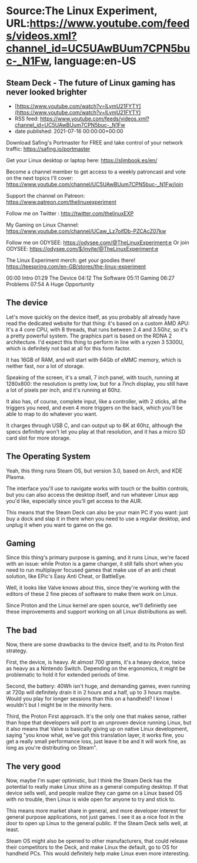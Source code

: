 # Source:The Linux Experiment, URL:https://www.youtube.com/feeds/videos.xml?channel_id=UC5UAwBUum7CPN5buc-_N1Fw, language:en-US

## Steam Deck - The future of Linux gaming has never looked brighter
 - [https://www.youtube.com/watch?v=lLymU21FYTY](https://www.youtube.com/watch?v=lLymU21FYTY)
 - RSS feed: https://www.youtube.com/feeds/videos.xml?channel_id=UC5UAwBUum7CPN5buc-_N1Fw
 - date published: 2021-07-16 00:00:00+00:00

Download Safing's Portmaster for FREE and take control of your network traffic: https://safing.io/portmaster

Get your Linux desktop or laptop here: https://slimbook.es/en/

Become a channel member to get access to a weekly patroncast and vote on the next topics I'll cover:
https://www.youtube.com/channel/UC5UAwBUum7CPN5buc-_N1Fw/join

Support the channel on Patreon: 
https://www.patreon.com/thelinuxexperiment

Follow me on Twitter : http://twitter.com/thelinuxEXP

My Gaming on Linux Channel: https://www.youtube.com/channel/UCaw_Lz7oifDb-PZCAcZ07kw

Follow me on ODYSEE: https://odysee.com/@TheLinuxExperiment:e
Or join ODYSEE: https://odysee.com/$/invite/@TheLinuxExperiment:e

The Linux Experiment merch: get your goodies there! https://teespring.com/en-GB/stores/the-linux-experiment


00:00 Intro
01:29 The Device
04:12 The Software
05:11 Gaming
06:27 Problems
07:54 A Huge Opportunity

## The device

Let's move quickly on the device itself, as you probably all already have read the dedicated website for that thing: it's based on a custom AMD APU: It's a 4 core CPU, with 8 threads, that runs between 2.4 and 3.5Ghz, so it's a pretty powerful system. The graphics part is based on the RDNA 2 architecture. I'd expect this thing to perform in line with a ryzen 3 5300U, which is definitely not bad at all for this form factor.

It has 16GB of RAM, and will start with 64Gb of eMMC memory, which is neither fast, nor a lot of storage.

Speaking of the screen, it's a small, 7 inch panel, with touch, running at 1280x800: the resolution is pretty low, but for a 7inch display, you still have a lot of pixels per inch, and it's running at 60hz.

It also has, of course, complete input, like a controller, with 2 sticks, all the triggers you need, and even 4 more triggers on the back, which you'll be able to map to do whatever you want. 

It charges through USB C, and can output up to 8K at 60hz, although the specs definitely won't let you play at that resolution, and it has a micro SD card slot for more storage.

## The Operating System

Yeah, this thing runs Steam OS, but version 3.0, based on Arch, and KDE Plasma.

The interface you'll use to navigate works with touch or the builtin controls, but you can also access the desktop itself, and run whatever Linux app you'd like, especially since you'll get access to the AUR.

This means that the Steam Deck can also be your main PC if you want: just buy a dock and slap it in there when you need to use a regular desktop, and unplug it when you want to game on the go.

## Gaming

Since this thing's primary purpose is gaming, and it runs Linux, we're faced with an issue: while Proton is a game changer, it still falls short when you need to run multiplayer focused games that make use of an anti cheat solution, like EPic's Easy Anti Cheat, or BattleEye.

Well, it looks like Valve knows about this, since they're working with the editors of these 2 fine pieces of software to make them work on Linux.

Since Proton and the Linux kernel are open source, we'll definietly see these improvements and support working on all Linux distributions as well.

## The bad

Now, there are some drawbacks to the device itself, and to its Proton first strategy.

First, the device, is heavy. At almost 700 grams, it's a heavy device, twice as heavy as a Nintendo Switch. Depending on the ergonomics, it might be problematic to hold it for extended periods of time.

Second, the battery: 40Wh isn't huge, and demanding games, even running at 720p will definitely drain it in 2 hours and a half, up to 3 hours maybe. Would you play for longer sessions than this on a handheld? I know I wouldn't but I might be in the minority here.

Third, the Proton First approach. It's the only one that makes sense, rather than hope that developers will port to an unproven device running Linux, but it also means that Valve is basically giving up on native Linux development, saying "you know what, we've got this translation layer, it works fine, you get a really small performance loss, just leave it be and it will work fine, as long as you're distributing on Steam".

## The very good

Now, maybe I'm super optimistic, but I think the Steam Deck has the potential to really make Linux shine as a general computing desktop. If that device sells well, and people realize they can game on a Linux based OS with no trouble, then Linux is wide open for anyone to try and stick to.

This means more market share in general, and more developer interest for general purpose applications, not just games. I see it as a nice foot in the door to open up Linux to the general public. If the Steam Deck sells well, at least.

Steam OS might also be opened to other manufacturers, that could release their competitors to the Deck, and make Linux the default, go to OS for handheld PCs. This would definitely help make Linux even more interesting.

